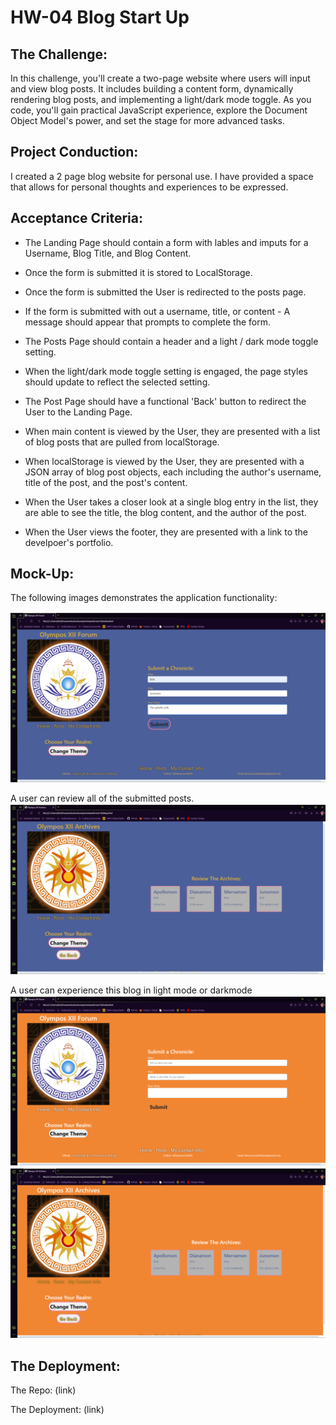# HW-04 Blog Start Up

## The Challenge:

In this challenge, you'll create a two-page website where users will input and view blog posts. It includes building a content form, dynamically rendering blog posts, and implementing a light/dark mode toggle. As you code, you'll gain practical JavaScript experience, explore the Document Object Model's power, and set the stage for more advanced tasks.


## Project Conduction: 

I created a 2 page blog website for personal use. I have provided a space that allows for personal thoughts and experiences to be expressed. 


## Acceptance Criteria:

- The Landing Page should contain a form with lables and imputs for a Username, Blog Title, and Blog Content.

- Once the form is submitted it is stored to LocalStorage.

- Once the form is submitted the User is redirected to the posts page. 

- If the form is submitted with out a username, title, or content - A message should appear that prompts to complete the form.

- The Posts Page should contain a header and a light / dark mode toggle setting. 

- When the light/dark mode toggle setting is engaged, the page styles should update to reflect the selected setting. 

- The Post Page should have a functional 'Back' button to redirect the User to the Landing Page. 

- When main content is viewed by the User, they are presented with a list of blog posts that are pulled from localStorage.

- When localStorage is viewed by the User, they are presented with a JSON array of blog post objects, each including the author's username, title of the post, and the post's content. 

- When the User takes a closer look at a single blog entry in the list, they are able to see the title, the blog content, and the author of the post. 

- When the User views the footer, they are presented with a link to the develpoer's portfolio. 



## Mock-Up: 

The following images demonstrates the application functionality:

![A user adds a blog through a form, then the post appears on the following page.](./assets/images/home-pg-sh.png)

A user can review all of the submitted posts.
![A user can review all of the submitted posts.](./assets/images/posts-pg-sh.png)

A user can experience this blog in light mode or darkmode
![A user can experience this blog in light mode or darkmode](./assets/images/lightmode-home-sh.png)
![](./assets/images/lightmode-posts-sh.png)


## The Deployment:

The Repo: (link)

The Deployment: (link)